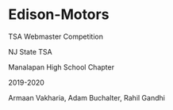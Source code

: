 # Edison-Motors

TSA Webmaster Competition

NJ State TSA

Manalapan High School Chapter

2019-2020

Armaan Vakharia, Adam Buchalter, Rahil Gandhi
